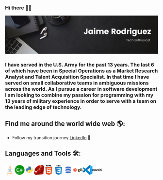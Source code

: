 ### Hi there 👋🏽

<img src = "https://github.com/JaimeVRodriguez/JaimeVRodriguez/blob/master/header_black.png">

### 
### I have served in the U.S. Army for the past 13 years. The last 6 of which have been in Special Operations as a Market Research Analyst and Talent Acquisition Specialist. In that time I have served on small collaborative teams in ambiguous missions across the world. As I pursue a career in software development I am looking to combine my passion for programming with my 13 years of military experience in order to serve with a team on the leading edge of technology.

## Find me around the world wide web 🌎:
- Follow my transition journey <a href="https://www.linkedin.com/in/jaime-v-rodriguez/">LinkedIn</a> 💼

## Languages and Tools 🛠:
<img align="left" alt="Java" height="32" width="32" src="https://raw.githubusercontent.com/github/explore/80688e429a7d4ef2fca1e82350fe8e3517d3494d/topics/java/java.png" />
<img align="left" alt="C#" height="32" width="32" src="https://raw.githubusercontent.com/github/explore/80688e429a7d4ef2fca1e82350fe8e3517d3494d/topics/csharp/csharp.png" />
<img align="left" alt="Python" height="32" width="32" src="https://raw.githubusercontent.com/github/explore/80688e429a7d4ef2fca1e82350fe8e3517d3494d/topics/python/python.png" />
<img align="left" alt="Ruby" height="32" width="32" src="https://raw.githubusercontent.com/github/explore/80688e429a7d4ef2fca1e82350fe8e3517d3494d/topics/ruby/ruby.png" />
<img align="left" alt="HTML" height="32" width="32" src="https://raw.githubusercontent.com/github/explore/80688e429a7d4ef2fca1e82350fe8e3517d3494d/topics/html/html.png" />
<img align="left" alt="CSS" height="32" width="32" src="https://raw.githubusercontent.com/github/explore/80688e429a7d4ef2fca1e82350fe8e3517d3494d/topics/css/css.png" />
<img align="left" alt="SQL" height="32" width="32" src="https://raw.githubusercontent.com/github/explore/80688e429a7d4ef2fca1e82350fe8e3517d3494d/topics/sql/sql.png" />
<img align="left" alt="Git" height="32" width="32" src="https://raw.githubusercontent.com/github/explore/80688e429a7d4ef2fca1e82350fe8e3517d3494d/topics/git/git.png" />
<img align="left" alt="Visual Studio Code" height="32" width="32" src="https://raw.githubusercontent.com/github/explore/80688e429a7d4ef2fca1e82350fe8e3517d3494d/topics/visual-studio-code/visual-studio-code.png" />
<img align="left" alt="MacOS" height="32" width="32" src="https://raw.githubusercontent.com/github/explore/868696fc547869eb5de5add3b3695abdd43bb9dc/topics/macos/macos.png" />





